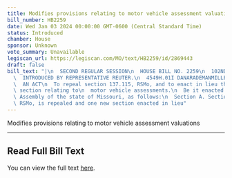 ```yaml
---
title: Modifies provisions relating to motor vehicle assessment valuations
bill_number: HB2259
date: Wed Jan 03 2024 00:00:00 GMT-0600 (Central Standard Time)
status: Introduced
chamber: House
sponsor: Unknown
vote_summary: Unavailable
legiscan_url: https://legiscan.com/MO/text/HB2259/id/2869443
draft: false
bill_text: "|\n  SECOND REGULAR SESSION\n  HOUSE BILL NO. 2259\n  102ND GENERAL ASSEMBLY\n\
  \  INTRODUCED BY REPRESENTATIVE REUTER.\n  4549H.01I DANARADEMANMILLER,ChiefClerk\n\
  \  AN ACT\n  To repeal section 137.115, RSMo, and to enact in lieu thereof one new\
  \ section relating to\n  motor vehicle assessments.\n  Be it enacted by the General\
  \ Assembly of the state of Missouri, as follows:\n  Section A. Section 137.115,\
  \ RSMo, is repealed and one new section enacted in lieu"
---
```

Modifies provisions relating to motor vehicle assessment valuations

---

## Read Full Bill Text

You can view the full text [here](https://legiscan.com/MO/text/HB2259/id/2869443).

